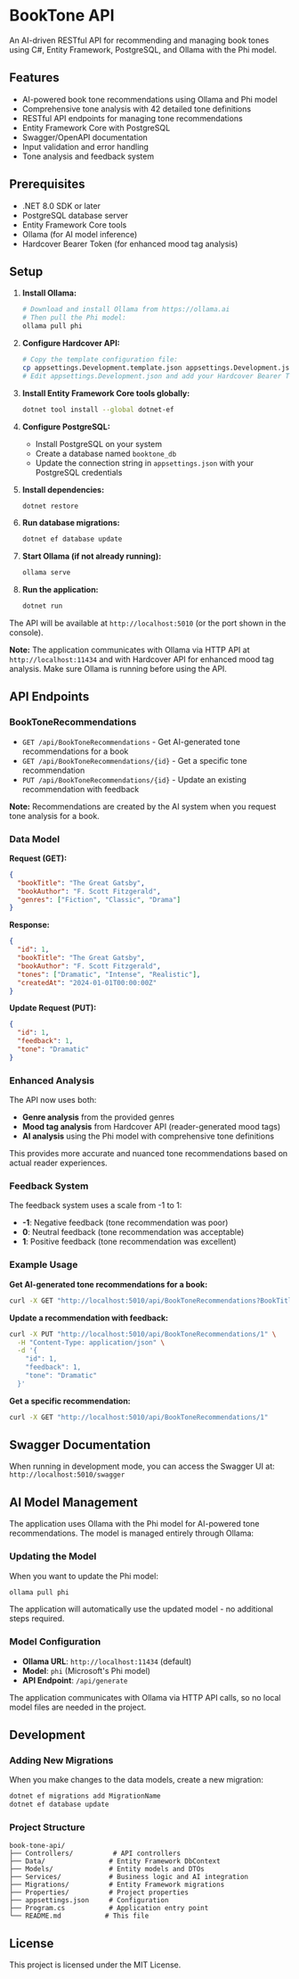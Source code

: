 # BookTone API

An AI-driven RESTful API for recommending and managing book tones using C#, Entity Framework, PostgreSQL, and Ollama with the Phi model.

## Features

- AI-powered book tone recommendations using Ollama and Phi model
- Comprehensive tone analysis with 42 detailed tone definitions
- RESTful API endpoints for managing tone recommendations
- Entity Framework Core with PostgreSQL
- Swagger/OpenAPI documentation
- Input validation and error handling
- Tone analysis and feedback system

## Prerequisites

- .NET 8.0 SDK or later
- PostgreSQL database server
- Entity Framework Core tools
- Ollama (for AI model inference)
- Hardcover Bearer Token (for enhanced mood tag analysis)

## Setup

1. **Install Ollama:**
   ```bash
   # Download and install Ollama from https://ollama.ai
   # Then pull the Phi model:
   ollama pull phi
   ```

2. **Configure Hardcover API:**
   ```bash
   # Copy the template configuration file:
   cp appsettings.Development.template.json appsettings.Development.json
   # Edit appsettings.Development.json and add your Hardcover Bearer Token
   ```

3. **Install Entity Framework Core tools globally:**
   ```bash
   dotnet tool install --global dotnet-ef
   ```

4. **Configure PostgreSQL:**
   - Install PostgreSQL on your system
   - Create a database named `booktone_db`
   - Update the connection string in `appsettings.json` with your PostgreSQL credentials

5. **Install dependencies:**
   ```bash
   dotnet restore
   ```

6. **Run database migrations:**
   ```bash
   dotnet ef database update
   ```

7. **Start Ollama (if not already running):**
   ```bash
   ollama serve
   ```

8. **Run the application:**
   ```bash
   dotnet run
   ```

The API will be available at `http://localhost:5010` (or the port shown in the console).

**Note:** The application communicates with Ollama via HTTP API at `http://localhost:11434` and with Hardcover API for enhanced mood tag analysis. Make sure Ollama is running before using the API.

## API Endpoints

### BookToneRecommendations

- `GET /api/BookToneRecommendations` - Get AI-generated tone recommendations for a book
- `GET /api/BookToneRecommendations/{id}` - Get a specific tone recommendation
- `PUT /api/BookToneRecommendations/{id}` - Update an existing recommendation with feedback

**Note:** Recommendations are created by the AI system when you request tone analysis for a book.

### Data Model

**Request (GET):**
```json
{
  "bookTitle": "The Great Gatsby",
  "bookAuthor": "F. Scott Fitzgerald",
  "genres": ["Fiction", "Classic", "Drama"]
}
```

**Response:**
```json
{
  "id": 1,
  "bookTitle": "The Great Gatsby",
  "bookAuthor": "F. Scott Fitzgerald",
  "tones": ["Dramatic", "Intense", "Realistic"],
  "createdAt": "2024-01-01T00:00:00Z"
}
```

**Update Request (PUT):**
```json
{
  "id": 1,
  "feedback": 1,
  "tone": "Dramatic"
}
```

### Enhanced Analysis

The API now uses both:
- **Genre analysis** from the provided genres
- **Mood tag analysis** from Hardcover API (reader-generated mood tags)
- **AI analysis** using the Phi model with comprehensive tone definitions

This provides more accurate and nuanced tone recommendations based on actual reader experiences.

### Feedback System

The feedback system uses a scale from -1 to 1:
- **-1**: Negative feedback (tone recommendation was poor)
- **0**: Neutral feedback (tone recommendation was acceptable)
- **1**: Positive feedback (tone recommendation was excellent)

### Example Usage

**Get AI-generated tone recommendations for a book:**
```bash
curl -X GET "http://localhost:5010/api/BookToneRecommendations?BookTitle=The%20Great%20Gatsby&BookAuthor=F.%20Scott%20Fitzgerald&Genres=Fiction&Genres=Classic&Genres=Drama"
```

**Update a recommendation with feedback:**
```bash
curl -X PUT "http://localhost:5010/api/BookToneRecommendations/1" \
  -H "Content-Type: application/json" \
  -d '{
    "id": 1,
    "feedback": 1,
    "tone": "Dramatic"
  }'
```

**Get a specific recommendation:**
```bash
curl -X GET "http://localhost:5010/api/BookToneRecommendations/1"
```

## Swagger Documentation

When running in development mode, you can access the Swagger UI at:
`http://localhost:5010/swagger`

## AI Model Management

The application uses Ollama with the Phi model for AI-powered tone recommendations. The model is managed entirely through Ollama:

### Updating the Model
When you want to update the Phi model:
```bash
ollama pull phi
```
The application will automatically use the updated model - no additional steps required.

### Model Configuration
- **Ollama URL**: `http://localhost:11434` (default)
- **Model**: `phi` (Microsoft's Phi model)
- **API Endpoint**: `/api/generate`

The application communicates with Ollama via HTTP API calls, so no local model files are needed in the project.

## Development

### Adding New Migrations

When you make changes to the data models, create a new migration:

```bash
dotnet ef migrations add MigrationName
dotnet ef database update
```

### Project Structure

```
book-tone-api/
├── Controllers/          # API controllers
├── Data/                # Entity Framework DbContext
├── Models/              # Entity models and DTOs
├── Services/            # Business logic and AI integration
├── Migrations/          # Entity Framework migrations
├── Properties/          # Project properties
├── appsettings.json     # Configuration
├── Program.cs           # Application entry point
└── README.md           # This file
```

## License

This project is licensed under the MIT License. 